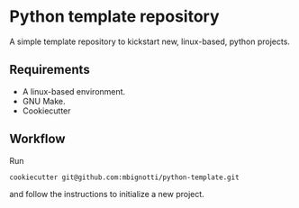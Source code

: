 Python template repository
===

A simple template repository to kickstart new, linux-based, python projects.

Requirements
---

* A linux-based environment.
* GNU Make.
* Cookiecutter

Workflow
---

Run

```bash
cookiecutter git@github.com:mbignotti/python-template.git
```

and follow the instructions to initialize a new project.
